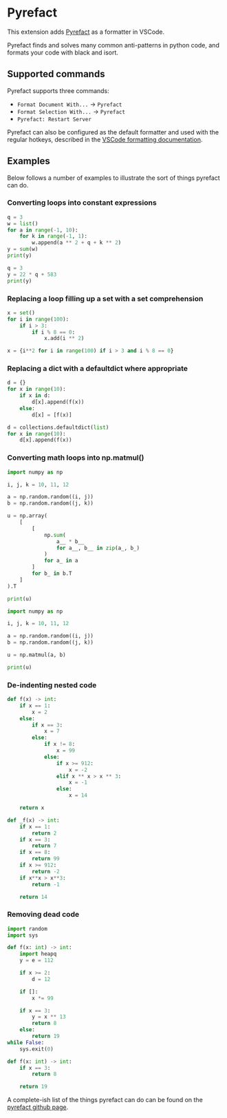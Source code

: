 # Pyrefact

This extension adds [Pyrefact](https://pypi.org/project/pyrefact/) as a formatter in VSCode.

Pyrefact finds and solves many common anti-patterns in python code, and formats your code with black and isort.

## Supported commands

Pyrefact supports three commands:

* `Format Document With...` -> `Pyrefact`
* `Format Selection With...` -> `Pyrefact`
* `Pyrefact: Restart Server`

Pyrefact can also be configured as the default formatter and used with the regular hotkeys, described in the [VSCode formatting documentation](https://code.visualstudio.com/docs/editor/codebasics#_formatting).

## Examples

Below follows a number of examples to illustrate the sort of things pyrefact can do.

### Converting loops into constant expressions

```python
q = 3
w = list()
for a in range(-1, 10):
    for k in range(-1, 1):
        w.append(a ** 2 + q + k ** 2)
y = sum(w)
print(y)
```

```python
q = 3
y = 22 * q + 583
print(y)
```

### Replacing a loop filling up a set with a set comprehension

```python
x = set()
for i in range(100):
    if i > 3:
        if i % 8 == 0:
            x.add(i ** 2)
```

```python
x = {i**2 for i in range(100) if i > 3 and i % 8 == 0}
```

### Replacing a dict with a defaultdict where appropriate

```python
d = {}
for x in range(10):
    if x in d:
        d[x].append(f(x))
    else:
        d[x] = [f(x)]
```

```python
d = collections.defaultdict(list)
for x in range(10):
    d[x].append(f(x))
```

### Converting math loops into np.matmul()

```python
import numpy as np

i, j, k = 10, 11, 12

a = np.random.random((i, j))
b = np.random.random((j, k))

u = np.array(
    [
        [
            np.sum(
                a__ * b__
                for a__, b__ in zip(a_, b_)
            )
            for a_ in a
        ]
        for b_ in b.T
    ]
).T

print(u)
```

```python
import numpy as np

i, j, k = 10, 11, 12

a = np.random.random((i, j))
b = np.random.random((j, k))

u = np.matmul(a, b)

print(u)
```

### De-indenting nested code

```python
def f(x) -> int:
    if x == 1:
        x = 2
    else:
        if x == 3:
            x = 7
        else:
            if x != 8:
                x = 99
            else:
                if x >= 912:
                    x = -2
                elif x ** x > x ** 3:
                    x = -1
                else:
                    x = 14

    return x

```

```python
def _f(x) -> int:
    if x == 1:
        return 2
    if x == 3:
        return 7
    if x == 8:
        return 99
    if x >= 912:
        return -2
    if x**x > x**3:
        return -1

    return 14
```

### Removing dead code

```python
import random
import sys

def f(x: int) -> int:
    import heapq
    y = e = 112

    if x >= 2:
        d = 12

    if []:
        x *= 99

    if x == 3:
        y = x ** 13
        return 8
    else:
        return 19
while False:
    sys.exit(0)
```

```python
def f(x: int) -> int:
    if x == 3:
        return 8

    return 19
```

A complete-ish list of the things pyrefact can do can be found on the [pyrefact github page](https://github.com/OlleLindgren/pyrefact).
